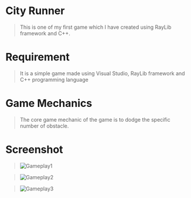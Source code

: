 # City Runner
> This is one of my first game which I have created using RayLib framework and C++.

# Requirement
> It is a simple game made using Visual Studio, RayLib framework and C++ programming language

# Game Mechanics
> The core game mechanic of the game is to dodge the specific number of obstacle. 
 
# Screenshot
>  <img src="https://github.com/aakash-m/City-Runner/tree/main/screenshots/Screenshot_1.png" title="GAMEPLAY_Screenshot_1" alt="Gameplay1"></a>

>  <img src="https://github.com/aakash-m/City-Runner/tree/main/screenshots/Screenshot_2.png" title="GAMEPLAY_Screenshot_2" alt="Gameplay2"></a>

>  <img src="https://github.com/aakash-m/City-Runner/tree/main/screenshots/Screenshot_3.png" title="GAMEPLAY_Screenshot_3" alt="Gameplay3"></a>
